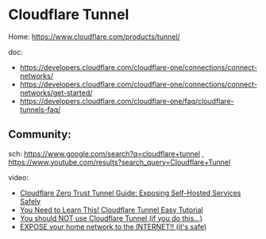 # Cloudflare Tunnel
Home: https://www.cloudflare.com/products/tunnel/

doc:
- https://developers.cloudflare.com/cloudflare-one/connections/connect-networks/
- https://developers.cloudflare.com/cloudflare-one/connections/connect-networks/get-started/
- https://developers.cloudflare.com/cloudflare-one/faq/cloudflare-tunnels-faq/

## Community:
sch: https://www.google.com/search?q=cloudflare+tunnel , https://www.youtube.com/results?search_query=Cloudflare+Tunnel

video:
- [Cloudflare Zero Trust Tunnel Guide: Exposing Self-Hosted Services Safely](https://youtu.be/gpWo94XXrhU)
- [You Need to Learn This! Cloudflare Tunnel Easy Tutorial](https://youtu.be/ZvIdFs3M5ic)
- [You should NOT use Cloudflare Tunnel (if you do this...)](https://youtu.be/oqy3krzmSMA)
- [EXPOSE your home network to the INTERNET!! (it's safe)](https://youtu.be/ey4u7OUAF3c)
